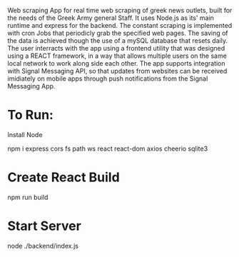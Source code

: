 Web scraping App for real time web scraping of greek news outlets, built for the needs of the Greek Army general Staff. It uses Node.js as its' main runtime and express for the backend. The constant scraping is implemented with cron Jobs that periodicly grab the specified web pages. The saving of the data is achieved though the use of a mySQL database that resets daily. The user interracts with the app using a frontend utility that was designed using a REACT framework, in a way that allows multiple users on the same local network to work along side each other. The app supports integration with Signal Messaging API, so that updates from websites can be received imidiately on mobile apps through push notifications from the Signal Messaging App.

# To Run: 

Install Node

npm i express cors fs path ws react react-dom axios cheerio sqlite3

# Create React Build 

npm run build

# Start Server

node ./backend/index.js
